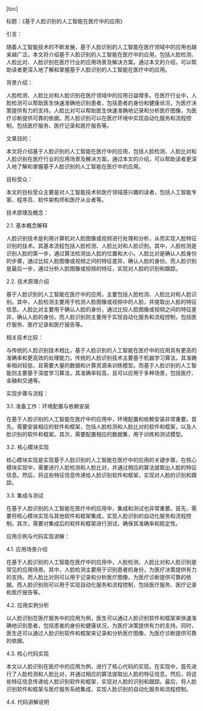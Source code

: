 
[toc]                    
                
                
标题：《基于人脸识别的人工智能在医疗中的应用》

引言：

随着人工智能技术的不断发展，基于人脸识别的人工智能在医疗领域中的应用也越来越广泛。本文将介绍基于人脸识别的人工智能在医疗中的应用，包括人脸检测、人脸比对、人脸识别在医疗行业的应用场景及解决方案。通过本文的介绍，可以帮助读者更深入地了解和掌握基于人脸识别的人工智能在医疗中的应用。

背景介绍：

人脸检测、人脸比对和人脸识别在医疗领域中的应用日益增多。在医疗行业中，人脸检测可以帮助医生快速准确地识别患者，包括患者的身份和健康状况，为医疗决策提供有力的支持。人脸比对可以帮助医生快速准确地记录和分析医疗图像，为医疗诊断提供可靠的依据。而人脸识别可以在医疗环境中实现自动化服务和流程控制，包括医疗服务、医疗记录和医疗报告等。

文章目的：

本文将介绍基于人脸识别的人工智能在医疗中的应用，包括人脸检测、人脸比对和人脸识别在医疗行业的应用场景及解决方案。通过本文的介绍，可以帮助读者更深入地了解和掌握基于人脸识别的人工智能在医疗中的应用。

目标受众：

本文的目标受众主要是对人工智能技术和医疗领域感兴趣的读者，包括人工智能专家、程序员、软件架构师和医疗从业者等。

技术原理及概念：

2.1. 基本概念解释

人脸识别技术是利用计算机对人脸图像或视频进行处理和分析，从而实现人脸特征识别的技术。其基本流程包括人脸检测、人脸比对和人脸识别。其中，人脸检测是识别人脸的第一步，通过算法检测出人脸的位置和大小。人脸比对是确认人脸身份的步骤，通过比较人脸图像或视频之间的特征差异，确认人脸的身份。而人脸识别是最后一步，通过分析人脸图像或视频的特征，实现对人脸的识别和跟踪。

2.2. 技术原理介绍

基于人脸识别的人工智能在医疗中的应用，主要包括人脸检测、人脸比对和人脸识别。其中，人脸检测主要用于检测人脸图像或视频中的人脸，并提取出人脸的特征信息。人脸比对主要用于确认人脸的身份，通过比较人脸图像或视频之间的特征差异，确认人脸的身份。而人脸识别则主要用于实现自动化服务和流程控制，包括医疗服务、医疗记录和医疗报告等。

相关技术比较：

与传统的人脸识别技术相比，基于人脸识别的人工智能在医疗中的应用具有更高的准确率和更高效的处理能力。传统的人脸识别技术主要基于机器学习算法，其准确率相对较低，且需要大量的数据和计算资源来训练模型。而基于人脸识别的人工智能则主要基于深度学习算法，其准确率较高，且可以应用于多种场景，包括医疗、金融和交通等。

实现步骤与流程：

3.1. 准备工作：环境配置与依赖安装

在基于人脸识别的人工智能在医疗中的应用中，环境配置和依赖安装非常重要。首先，需要安装相应的软件和框架，包括人脸检测和人脸比对的软件和框架，以及人脸识别的软件和框架。其次，需要配置相应的数据集，用于训练和测试模型。

3.2. 核心模块实现

核心模块实现是实现基于人脸识别的人工智能在医疗中的应用的关键步骤。在核心模块实现中，需要进行人脸检测和人脸比对，并通过相应的算法提取出人脸的特征信息。然后，将这些特征信息传递给人脸识别软件和框架，实现对人脸的识别和跟踪。

3.3. 集成与测试

在基于人脸识别的人工智能在医疗中的应用中，集成和测试也非常重要。首先，需要将核心模块实现与其他软件和框架集成，实现人脸识别的自动化服务和流程控制。其次，需要对集成后的软件和框架进行测试，确保其准确率和稳定性。

应用示例与代码实现讲解：

4.1. 应用场景介绍

在基于人脸识别的人工智能在医疗中的应用中，人脸检测、人脸比对和人脸识别是常见的应用场景。其中，人脸检测主要用于识别患者的身份，为医疗决策提供有力的支持。而人脸比对则可以用于记录和分析医疗图像，为医疗诊断提供可靠的依据。而人脸识别则可以用于实现自动化服务和流程控制，包括医疗服务、医疗记录和医疗报告等。

4.2. 应用实例分析

以人脸识别在医疗服务中的应用为例，医生可以通过人脸识别软件和框架来快速准确地识别患者，包括患者的身份和健康状况，为医疗决策提供有力的支持。同时，医生还可以通过人脸识别软件和框架来记录和分析医疗图像，为医疗诊断提供可靠的依据。

4.3. 核心代码实现

本文以人脸识别在医疗中的应用为例，进行了核心代码的实现。在实现中，首先进行了人脸检测和人脸比对，并通过相应的算法提取出人脸的特征信息。然后，将这些特征信息传递给人脸识别软件和框架，实现对人脸的识别和跟踪。最后，将人脸识别软件和框架与医疗服务系统集成，实现人脸识别的自动化服务和流程控制。

4.4. 代码讲解说明

